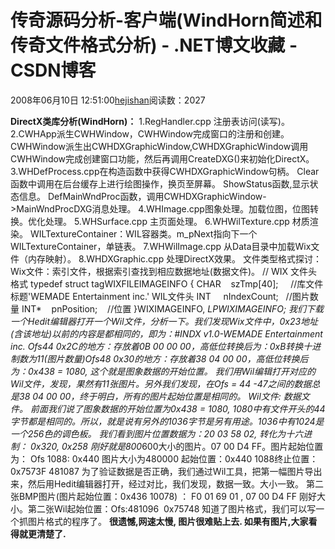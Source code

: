 
# 传奇源码分析-客户端(WindHorn简述和传奇文件格式分析) - .NET博文收藏 - CSDN博客


2008年06月10日 12:51:00[hejishan](https://me.csdn.net/hejishan)阅读数：2027


**DirectX****类库分析****(WindHorn)：**
1.RegHandler.cpp 注册表访问(读写)。
2.CWHApp派生CWHWindow，CWHWindow完成窗口的注册和创建。CWHWindow派生出CWHDXGraphicWindow,CWHDXGraphicWindow调用CWHWindow完成创建窗口功能，然后再调用CreateDXG()来初始化DirectX。
3.WHDefProcess.cpp在构造函数中获得CWHDXGraphicWindow句柄。
Clear函数中调用在后台缓存上进行绘图操作，换页至屏幕。
ShowStatus函数,显示状态信息。
DefMainWndProc函数，调用CWHDXGraphicWindow->MainWndProcDXG消息处理。
4.WHImage.cpp图象处理。加载位图，位图转换。优化处理。
5.WHSurface.cpp 主页面处理。
6.WHWilTexture.cpp 材质渲染。
WILTextureContainer：WIL容器类。m_pNext指向下一个WILTextureContainer，单链表。
7.WHWilImage.cpp 从Data目录中加载Wix文件（内存映射）。
8.WHDXGraphic.cpp 处理DirectX效果。
文件类型格式探讨：
Wix文件：索引文件，根据索引查找到相应数据地址(数据文件)。
// WIX 文件头格式
typedef struct tagWIXFILEIMAGEINFO
{
CHAR    szTmp[40];     //库文件标题'WEMADE Entertainment inc.' WIL文件头
INT     nIndexCount;   //图片数量
INT*    pnPosition;    //位置
}WIXIMAGEINFO, *LPWIXIMAGEINFO;
我们下载一个Hedit编辑器打开一个Wil文件，分析一下。我们发现Wix文件中，0x23地址(含该地址)以前的内容是都相同的，即为：\#INDX v1.0-WEMADE Entertainment inc.
Ofs44 0x2C的地方：存放着0B 00 00 00，高低位转换后为：0xB转换十进制数为11(图片数量)Ofs48 0x30的地方：存放着38 04 00 00，高低位转换后为：0x438 = 1080, 这个就是图象数据的开始位置。
我们用Wil编辑打开对应的Wil文件，发现，果然有11张图片。另外我们发现，在Ofs = 44 -47之间的数据总是38 04 00 00，终于明白，所有的图片起始位置是相同的。
Wil文件: 数据文件。
前面我们说了图象数据的开始位置为0x438 = 1080, 1080中有文件开头的44字节都是相同的。所以，就是说有另外的1036字节是另有用途。1036中有1024是一个256色的调色板。
我们看到图片位置数据为：20 03 58 02, 转化为十六进制： 0x320, 0x258 刚好就是800*600大小的图片。07 00 D4 FF。图片起始位置为：
Ofs 1088: 0x440 图片大小为480000
起始位置：0x440 1088终止位置：0x7573F 481087 为了验证数据是否正确，我们通过Wil工具，把第一幅图片导出来，然后用Hedit编辑器打开，经过对比，我们发现，数据一致。大小一致。
第二张BMP图片(图片起始位置：0x436 10078) ： F0 01 69 01 , 07 00 D4 FF
刚好大小。第二张Wil起始位置：Ofs:481096  0x75748
知道了图片格式，我们可以写一个抓图片格式的程序了。
**很遗憾,网速太慢, 图片很难贴上去. 如果有图片,大家看得就更清楚了.**




